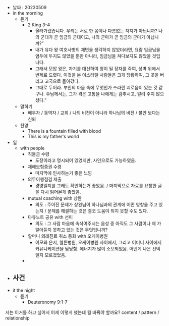 - 날짜 : 20230509
- in the morning
	- 듣기
		- 2 King 3-4
			- 올라가겠습니다. 우리는 서로 한 몸이나 다름없는 처지가 아닙니까? 나의 군대가 곧 임금의 군대이고, 나의 군마가 곧 임금의 군마가 아닙니까?” 
			- 내가 유다 왕 여호사밧의 체면을 생각하지 않았더라면, 요람 임금님을 염두에 두지도 않았을 뿐만 아니라, 임금님을 쳐다보지도 않았을 것입니다. 
			- 그래서 모압 왕은, 자기를 대신하여 왕이 될 장자를 죽여, 성벽 위에서 번제로 드렸다. 이것을 본 이스라엘 사람들은 크게 당황하여, 그 곳을 버리고 고국으로 돌아갔다. 
			- 그대로 두어라. 부인의 마음 속에 무엇인가 쓰라린 괴로움이 있는 것 같구나. 주님께서는, 그가 겪은 고통을 나에게는 감추시고, 알려 주지 않으셨다.” 
	- 말하기
		- 배우자 / 동역자 / 교회 / 나의 비전이 아니라 하나님의 비전 / 불안 보다는 신뢰
	- 찬양
		- There is a fountain filled with blood
		- This is my father's world
- 일
	- with people
		- 직불금 수령
			- 도장이라고 명시되어 있었지만, 사인으로도 가능하였음.
		- 재해보험증권 수령
			- 마지막에 인사하는거 좋은 느낌
		- 의무이행점검 제출
			- 경영일지를 그래도 확인하는거 좋았음. / 마지막으로 자료를 요청한 글을 다시 읽어본게 좋았음.
		- mutual coaching with 상완
			- 의도 : 주어진 문제가 상완님이 하나님과의 관계에 어떤 영향을 주고 있는지 / 문제를 해결하는 것은 결코 도움이 되지 못할 수도 있다.
		- 다큐노트 공유 with 선미
			- 의도 : 그 사람 마음에 속삭여주시는 음성 중 아직도 그 사람이나 제 가 알아듣지 못하고 있는 것은 무엇입니까?
		- 할머니 외래진료 취소 통화 with 오케이병원
			- 이모와 은지, 웰튼병원, 오케이병원 사이에서, 그리고 어머니 사이에서 커뮤니케이션을 담당함. 에너지가 많이 소모되었음. 어떤게 나은 선택일지 모르겠었음.
		- 
- 사건
	- 
- it the night
	- 듣기
		- Deuteronomy  9:1-7



저는 이거를 하고 싶어서 어제 이렇게 했는데 뭘 바꿔야 할까요?
content / pattern / relationship